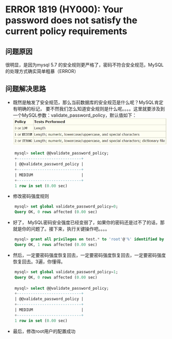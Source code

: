 # ERROR 1819 (HY000): Your password does not satisfy the current policy requirements

## 问题原因

很明显，是因为mysql 5.7 的安全规则更严格了，密码不符合安全规范，MySQL的处理方式确实简单粗暴（ERROR）

## 问题解决思路

- 既然是触发了安全规范，那么当前数据库的安全规范是什么呢？MySQL肯定有明确的标记， 要不然我们怎么知道安全规则是什么呢。。。。这里就要涉及到一个MySQL参数：validate_password_policy，默认值如下：
![MySQL密码强度](../../../img/mysql/mysql_password_policy.jpg)

```sql
    mysql> select @@validate_password_policy;
    +----------------------------+
    | @@validate_password_policy |
    +----------------------------+
    | MEDIUM                     |
    +----------------------------+
    1 row in set (0.00 sec)
```

- 修改密码强度规则

```sql
    mysql> set global validate_password_policy=0;
    Query OK, 0 rows affected (0.00 sec)
```

- 好了， MySQL密码安全强度已经变弱了，如果你的密码还是过不了的话，那就是你的问题了。接下来，执行关键操作吧。。。。

```sql
    mysql> grant all privileges on test.* to 'root'@'%' identified by 'passwd' with grant otption;
    Query OK, 1 rows affected (0.00 sec)
```

- 然后，一定要密码强度恢复回去，一定要密码强度恢复回去，一定要密码强度恢复回去。3遍，你懂得。

```sql
    mysql> set global validate_password_policy=1;
    Query OK, 0 rows affected (0.00 sec)

    mysql> select @@validate_password_policy;
    +----------------------------+
    | @@validate_password_policy |
    +----------------------------+
    | MEDIUM                     |
    +----------------------------+
    1 row in set (0.00 sec)
```

- 最后，修改root用户的配置成功
